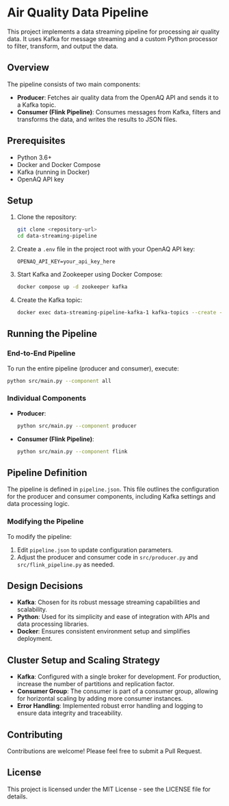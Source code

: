 # Air Quality Data Pipeline

This project implements a data streaming pipeline for processing air quality data. It uses Kafka for message streaming and a custom Python processor to filter, transform, and output the data.

## Overview

The pipeline consists of two main components:
- **Producer**: Fetches air quality data from the OpenAQ API and sends it to a Kafka topic.
- **Consumer (Flink Pipeline)**: Consumes messages from Kafka, filters and transforms the data, and writes the results to JSON files.

## Prerequisites

- Python 3.6+
- Docker and Docker Compose
- Kafka (running in Docker)
- OpenAQ API key

## Setup

1. Clone the repository:
   ```bash
   git clone <repository-url>
   cd data-streaming-pipeline
   ```

2. Create a `.env` file in the project root with your OpenAQ API key:
   ```
   OPENAQ_API_KEY=your_api_key_here
   ```

3. Start Kafka and Zookeeper using Docker Compose:
   ```bash
   docker compose up -d zookeeper kafka
   ```

4. Create the Kafka topic:
   ```bash
   docker exec data-streaming-pipeline-kafka-1 kafka-topics --create --if-not-exists --topic air_quality_telematics --bootstrap-server localhost:9092 --partitions 1 --replication-factor 1
   ```

## Running the Pipeline

### End-to-End Pipeline

To run the entire pipeline (producer and consumer), execute:
```bash
python src/main.py --component all
```

### Individual Components

- **Producer**:
  ```bash
  python src/main.py --component producer
  ```

- **Consumer (Flink Pipeline)**:
  ```bash
  python src/main.py --component flink
  ```

## Pipeline Definition

The pipeline is defined in `pipeline.json`. This file outlines the configuration for the producer and consumer components, including Kafka settings and data processing logic.

### Modifying the Pipeline

To modify the pipeline:
1. Edit `pipeline.json` to update configuration parameters.
2. Adjust the producer and consumer code in `src/producer.py` and `src/flink_pipeline.py` as needed.

## Design Decisions

- **Kafka**: Chosen for its robust message streaming capabilities and scalability.
- **Python**: Used for its simplicity and ease of integration with APIs and data processing libraries.
- **Docker**: Ensures consistent environment setup and simplifies deployment.

## Cluster Setup and Scaling Strategy

- **Kafka**: Configured with a single broker for development. For production, increase the number of partitions and replication factor.
- **Consumer Group**: The consumer is part of a consumer group, allowing for horizontal scaling by adding more consumer instances.
- **Error Handling**: Implemented robust error handling and logging to ensure data integrity and traceability.

## Contributing

Contributions are welcome! Please feel free to submit a Pull Request.

## License

This project is licensed under the MIT License - see the LICENSE file for details.

